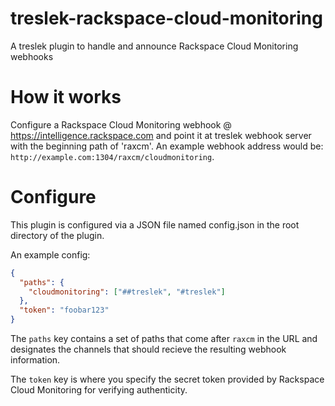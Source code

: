 treslek-rackspace-cloud-monitoring
===========

A treslek plugin to handle and announce Rackspace Cloud Monitoring
webhooks

# How it works
Configure a Rackspace Cloud Monitoring webhook @
https://intelligence.rackspace.com and point it at treslek webhook
server with the beginning path of 'raxcm'. An example webhook address
would be: `http://example.com:1304/raxcm/cloudmonitoring`.

# Configure
This plugin is configured via a JSON file named config.json in the root
directory of the plugin. 

An example config:
```json
{
  "paths": {
    "cloudmonitoring": ["##treslek", "#treslek"]
  },
  "token": "foobar123"
}
```

The `paths` key contains a set of paths that come after `raxcm` in the
URL and designates the channels that should recieve the resulting
webhook information.

The `token` key is where you specify the secret token provided by
Rackspace Cloud Monitoring for verifying authenticity.
